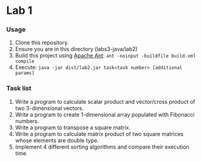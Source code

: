 # Lab 1

### Usage

1. Clone this repository.
2. Ensure you are in this directory (labs3-java/lab2)
3. Build this project using [Apache Ant](https://ant.apache.org/bindownload.cgi):
   ```ant -noinput -buildfile build.xml compile```
4. Execute: 
   ```java -jar dist/lab2.jar task<task number> [additional params] ```

### Task list

1. Write a program to calculate scalar product and vector/cross product of two 3-dimensional vectors. 
2. Write a program to create 1-dimensional array populated with Fibonacci numbers.
3. Write a program to transpose a square matrix.
4. Write a program to calculate matrix product of two square matrices whose elements are double type.
5. Implement 4 different sorting algorithms and compare their execution time.
